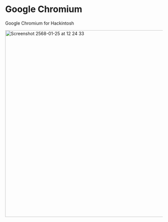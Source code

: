 # Google Chromium
Google Chromium for Hackintosh

<img width="595" alt="Screenshot 2568-01-25 at 12 24 33" src="https://github.com/user-attachments/assets/69a606a3-dcfb-478b-a595-7c939a9ca1c0" />


